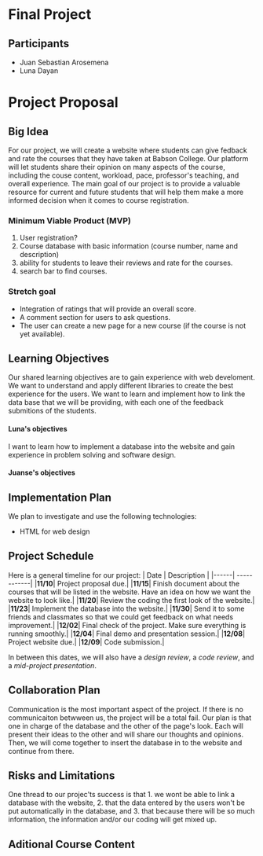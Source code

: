 # Final Project

## Participants 
- Juan Sebastian Arosemena
- Luna Dayan


# Project Proposal

## Big Idea
For our project, we will create a website where students can give fedback and rate the courses that they have taken at Babson College. Our platform will let students share their opinion on many aspects of the course, including the couse content, workload, pace, professor's teaching, and overall experience. The main goal of our project is to provide a valuable resource for current and future students that will help them make a more informed decision when it comes to course registration.

### Minimum Viable Product (MVP)
1. User registration?
2. Course database with basic information (course number, name and description)
3. ability for students to leave their reviews and rate for the courses. 
4. search bar to find courses. 

### Stretch goal
- Integration of ratings that will provide an overall score.
- A comment section for users to ask questions.
- The user can create a new page for a new course (if the course is not yet available).


## Learning Objectives
Our shared learning objectives are to gain experience with web develoment. We want to understand and apply different libraries to create the best experience for the users. We want to learn and implement how to link the data base that we will be providing, with each one of the feedback submitions of the students. 

#### Luna's objectives
I want to learn how to implement a database into the website and gain experience in problem solving and software design. 

#### Juanse's objectives


## Implementation Plan
We plan to investigate and use the following technologies:
- HTML for web design


## Project Schedule
Here is a general timeline for our project:
| Date | Description |
|------| ------------|
|**11/10**| Project proposal due.|
|**11/15**| Finish document about the courses that will be listed in the website. Have an idea on how we want the website to look like.|
|**11/20**| Review the coding the first look of the website.|
|**11/23**| Implement the database into the website.|
|**11/30**| Send it to some friends and classmates so that we could get feedback on what needs improvement.|
|**12/02**| Final check of the project. Make sure everything is running smoothly.|
|**12/04**| Final demo and presentation session.|
|**12/08**| Project website due.|
|**12/09**| Code submission.|

In between this dates, we will also have a *design review*, a *code review*, and a *mid-project presentation*. 

## Collaboration Plan
Communication is the most important aspect of the project. If there is no communicaiton betwween us, the project will be a total fail. 
Our plan is that one in charge of the database and the other of the page's look. Each will present their ideas to the other and will share our thoughts and opinions. 
Then, we will come together to insert the database in to the website and continue from there. 

## Risks and Limitations
One thread to our projec'ts success is that 1. we wont be able to link a database with the website, 2. that the data entered by the users won't be put automatically in the database, and 3. that because there will be so much information, the information and/or our coding will get mixed up.

## Aditional Course Content
